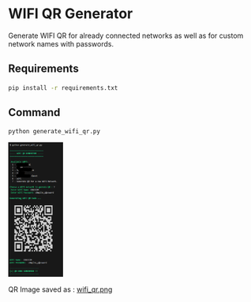 # WIFI QR Generator

Generate WIFI QR for already connected networks as well as for custom network names with passwords.

## Requirements

```bash
pip install -r requirements.txt
```

## Command

```bash
python generate_wifi_qr.py
```

<img src='./assets/qr_generation.png' width=22%>

QR Image saved as : [wifi_qr.png](./wifi_qr.png)
